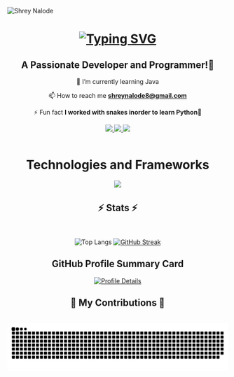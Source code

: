 <p align="left">
  <img
    src="https://komarev.com/ghpvc/?username=Shrey2dew"
    alt="Shrey Nalode"
  />
</p>
<h1 align="center">

<a href="https://git.io/typing-svg"><img src="https://readme-typing-svg.demolab.com?font=Poppins&weight=600&size=35&duration=4000&pause=300&color=1A9FF7&center=true&vCenter=true&random=false&width=435&lines=Hi+There!%F0%9F%91%8B%F0%9F%8F%BB;I+am+Shrey+Nalode!%F0%9F%92%BB" alt="Typing SVG" /></a>

</h1>
<h2 align="center">A Passionate Developer and Programmer!👾</h2>


<div align="center">
🌱 I’m currently learning Java

📫 How to reach me **shreynalode8@gmail.com**

⚡ Fun fact **I worked with snakes inorder to learn Python🐍**
</div>

<div align="center">
  <a href="mailto:shreynalode8@gmail.com">
    <img src= "https://img.shields.io/badge/Gmail-D14836?style=for-the-badge&logo=gmail&logoColor=white"> 
</a>
  <a href="https://www.linkedin.com/in/shreynalode/">
    <img src= "https://img.shields.io/badge/LinkedIn-0077B5?style=for-the-badge&logo=linkedin&logoColor=white"> 
</a>
  <a href="https://www.instagram.com/shrey._.75">
    <img src= "https://img.shields.io/badge/Instagram-E4405F?style=for-the-badge&logo=instagram&logoColor=white"> 
</a>
</div>

<br>
  <h1 align="center">Technologies and Frameworks</h1>

<p align="center">
      <a href="https://skillicons.dev">
    <img src="https://skillicons.dev/icons?i=c,python,java,html,css,js,aws,figma&perline=4" />
  </a>
</p>


<h2 align="center">⚡ Stats ⚡</h2>
<br>
<div align=center>

![Top Langs](https://github-readme-stats.vercel.app/api/top-langs/?username=Shrey2dew&layout=donut&theme=transparent&height=100)
<a href="https://git.io/streak-stats"><img src="https://streak-stats.demolab.com?user=Shrey2dew&theme=github-blue&border_radius=10" alt="GitHub Streak" /></a>  

## GitHub Profile Summary Card
<a href="http://github-profile-summary-cards.vercel.app/api/cards/profile-details?username=Shrey2dew&theme=transparent">
  <img src="http://github-profile-summary-cards.vercel.app/api/cards/profile-details?username=Shrey2dew&theme=transparent" alt="Profile Details">
</a><br/>
</div>

<div align="center">
  <h2>🐍 My Contributions 🐍</h2>
  <br>
  <img alt="snake eating my contributions" src="https://raw.githubusercontent.com/mahesh-bora/mahesh-bora/output/github-contribution-grid-snake-dark.svg" />
  
  <br/><br/><br/>
</div>



